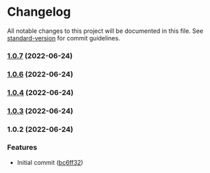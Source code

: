 # Changelog

All notable changes to this project will be documented in this file. See [standard-version](https://github.com/conventional-changelog/standard-version) for commit guidelines.

### [1.0.7](https://github.com/DulliAG/test-package/compare/v1.0.6...v1.0.7) (2022-06-24)

### [1.0.6](https://github.com/DulliAG/test-package/compare/v1.0.5...v1.0.6) (2022-06-24)

### [1.0.4](https://github.com/DulliAG/test-package/compare/v1.0.3...v1.0.4) (2022-06-24)

### [1.0.3](https://github.com/DulliAG/test-package/compare/v1.0.2...v1.0.3) (2022-06-24)

### 1.0.2 (2022-06-24)


### Features

* Initial commit ([bc6ff32](https://github.com/DulliAG/test-package/commit/bc6ff3237125447fb37532faf680c2bff78c2012))
